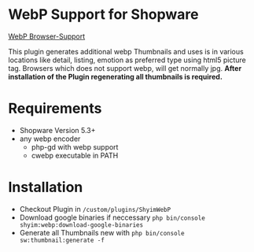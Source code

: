 # WebP Support for Shopware

[WebP Browser-Support](http://caniuse.com/#search=webp)

This plugin generates additional webp Thumbnails and uses is in various locations like detail, listing, emotion as preferred type using html5 picture tag. Browsers which does not support webp, will get normally jpg. 
**After installation of the Plugin regenerating all thumbnails is required.**

# Requirements

* Shopware Version 5.3+
* any webp encoder
  * php-gd with webp support
  * cwebp executable in PATH

# Installation

* Checkout Plugin in `/custom/plugins/ShyimWebP`
* Download google binaries if neccessary `php bin/console shyim:webp:download-google-binaries`
* Generate all Thumbnails new with ``php bin/console sw:thumbnail:generate -f``